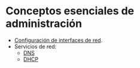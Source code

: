 # Conceptos esenciales de administración

* [Configuración de interfaces de red](config_interfaces/).
* Servicios de red:
  * [DNS](dns/)
  * [DHCP](dhcp/)
